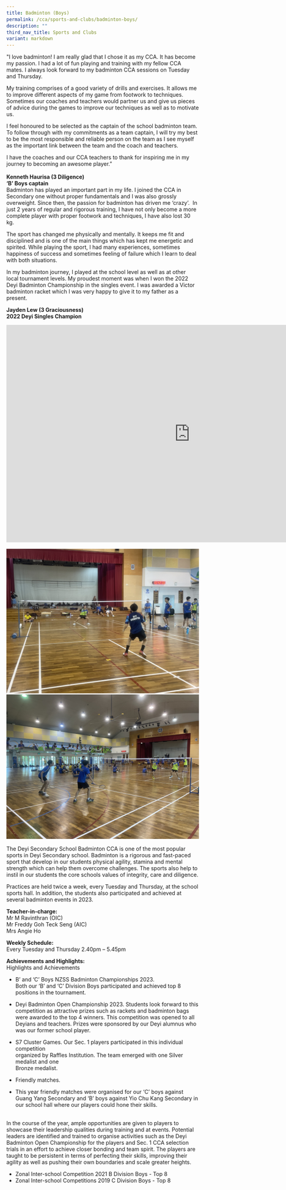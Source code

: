 ```yaml
---
title: Badminton (Boys)
permalink: /cca/sports-and-clubs/badminton-boys/
description: ""
third_nav_title: Sports and Clubs
variant: markdown
---
```

"I love badminton! I am really glad that I chose it as my CCA. It has become my passion. I had a lot of fun playing and training with my fellow CCA mates. I always look forward to my badminton CCA sessions on Tuesday and Thursday.

My training comprises of a good variety of drills and exercises. It allows me to improve different aspects of my game from footwork to techniques. Sometimes our coaches and teachers would partner us and give us pieces of advice during the games to improve our techniques as well as to motivate us.&nbsp;

I feel honoured to be selected as the captain of the school badminton team. To follow through with my commitments as a team captain, I will try my best to be the most responsible and reliable person on the team as I see myself as the important link between the team and the coach and teachers.

I have the coaches and our CCA teachers to thank for inspiring me in my journey to becoming an awesome player.”
<br><br>
<strong>Kenneth Haurisa  (3 Diligence)<br>
‘B’ Boys captain</strong> 
<br>
Badminton has played an important part in my life. I joined the CCA in Secondary one without proper fundamentals and I was also grossly overweight. Since then, the passion for badminton has driven me ‘crazy’. &nbsp;In just 2 years of regular and rigorous training, I have not only become a more complete player with proper footwork and techniques, I have also lost 30 kg.

The sport has changed me physically and mentally. It keeps me fit and disciplined and is one of the main things which has kept me energetic and spirited. While playing the sport, I had many experiences, sometimes happiness of success and sometimes feeling of failure which I learn to deal with both situations.

In my badminton journey, I played at the school level as well as at other local tournament levels. My proudest moment was when I won the 2022 Deyi Badminton Championship in the singles event. I was awarded a Victor badminton racket which I was very happy to give it to my father as a present.

**Jayden Lew (3 Graciousness)**<br>
**2022 Deyi Singles Champion**<br>

<iframe src="https://docs.google.com/presentation/d/e/2PACX-1vSjFyay7mU6z8MPq7sNhcL_zhQ3HQ5JvqykwprI8gK_SQhT_pOkXoRUAAjgtAC_2PIxvl1R-88wABCL/embed?start=false&amp;loop=false&amp;delayms=3000" frameborder="0" width="960" height="569" allowfullscreen="true"></iframe>

![](/images/CCA/Sports%20and%20Clubs/Badminton/IMG_6680.JPG)
![](/images/CCA/Sports%20and%20Clubs/Badminton/IMG_6704.JPG)

The Deyi Secondary School Badminton CCA is one of the most popular sports in Deyi Secondary school. Badminton is a rigorous and fast-paced sport that develop in our students physical agility, stamina and mental strength which can help them overcome challenges. The sports also help to instil in our students the core schools values of integrity, care and diligence.

Practices are held twice a week, every Tuesday and Thursday, at the school sports hall. In addition, the students also participated and achieved at several badminton events in 2023.
  
**Teacher-in-charge:** <br>
Mr M Ravinthran (OIC)<br>
Mr Freddy Goh Teck Seng (AIC)<br>
Mrs Angie Ho<br>

**Weekly Schedule:** <br>
Every Tuesday and Thursday 2.40pm – 5.45pm  
  
**Achievements and Highlights:** <br>
Highlights and Achievements

* B’ and ‘C’ Boys NZSS Badminton Championships 2023.  
Both our ‘B’ and ‘C’ Division Boys participated and achieved top 8 positions in the 
tournament.
  
* Deyi Badminton Open Championship 2023. 
Students look forward to this competition as attractive prizes such as rackets and badminton bags were awarded 
to the top 4 winners. This competition was opened to all Deyians and teachers. Prizes were sponsored by our Deyi alumnus who was our former school player. 

* S7 Cluster Games. Our Sec. 1 players participated in this individual competition  
organized by Raffles Institution. The team emerged with one Silver medalist and one    
Bronze medalist.  

* Friendly matches.
*  This year friendly matches were organised for our ‘C’ boys against Guang Yang Secondary and ‘B’ boys against Yio Chu Kang Secondary in our 
school hall where our players could hone their skills. 
<br>
In the course of the year, ample opportunities are given to players to showcase their leadership qualities during training and at events. Potential leaders are identified and trained to organise activities such as the Deyi Badminton Open Championship for the players and Sec. 1 CCA selection trials in an effort to achieve closer bonding and team spirit.
The players are taught to be persistent in terms of perfecting their skills, improving their agility as well as pushing their own boundaries and scale greater heights.

* Zonal Inter-school Competition 2021 B Division Boys - Top 8
* Zonal Inter-school Competitions 2019 C Division Boys - Top 8

